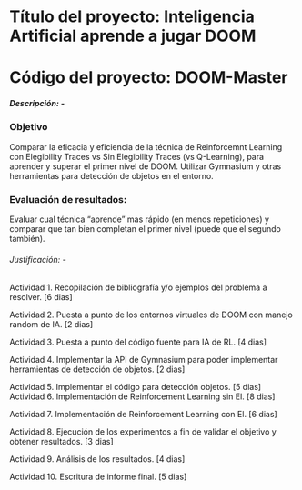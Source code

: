 # Título del proyecto: Inteligencia Artificial aprende a jugar DOOM

# Código del proyecto: DOOM-Master

##### Descripción: -

### Objetivo 
Comparar la eficacia y eficiencia de la técnica de Reinforcemnt Learning con Elegibility Traces vs Sin Elegibility Traces (vs Q-Learning), para aprender y superar el primer nivel de DOOM. Utilizar Gymnasium y otras herramientas para detección de objetos en el entorno.

### Evaluación de resultados: 
Evaluar cual técnica “aprende” mas rápido (en menos repeticiones) y comparar que tan bien completan el primer nivel (puede que el segundo también).


###### Justificación: -

Actividad 1. Recopilación de bibliografía y/o ejemplos del problema a resolver. [6 dias]

Actividad 2. Puesta a punto de los entornos virtuales de DOOM con manejo random de IA. [2 dias]

Actividad 3. Puesta a punto del código fuente para IA de RL. [4 dias]

Actividad 4. Implementar la API de Gymnasium para poder implementar herramientas de detección de objetos. [2 dias]

Actividad 5. Implementar el código para detección objetos. [5 dias]
Actividad 6. Implementación de Reinforcement Learning sin El. [8 dias]

Actividad 7. Implementación de Reinforcement Learning con El. [6 dias]

Actividad 8. Ejecución de los experimentos a fin de validar el objetivo y obtener resultados. [3 dias]

Actividad 9. Análisis de los resultados. [4 dias]

Actividad 10. Escritura de informe final. [5 dias]
